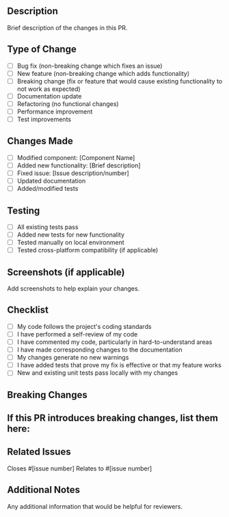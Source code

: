 ## Description
Brief description of the changes in this PR.

## Type of Change
- [ ] Bug fix (non-breaking change which fixes an issue)
- [ ] New feature (non-breaking change which adds functionality)
- [ ] Breaking change (fix or feature that would cause existing functionality to not work as expected)
- [ ] Documentation update
- [ ] Refactoring (no functional changes)
- [ ] Performance improvement
- [ ] Test improvements

## Changes Made
- [ ] Modified component: [Component Name]
- [ ] Added new functionality: [Brief description]
- [ ] Fixed issue: [Issue description/number]
- [ ] Updated documentation
- [ ] Added/modified tests

## Testing
- [ ] All existing tests pass
- [ ] Added new tests for new functionality
- [ ] Tested manually on local environment
- [ ] Tested cross-platform compatibility (if applicable)

## Screenshots (if applicable)
Add screenshots to help explain your changes.

## Checklist
- [ ] My code follows the project's coding standards
- [ ] I have performed a self-review of my code
- [ ] I have commented my code, particularly in hard-to-understand areas
- [ ] I have made corresponding changes to the documentation
- [ ] My changes generate no new warnings
- [ ] I have added tests that prove my fix is effective or that my feature works
- [ ] New and existing unit tests pass locally with my changes

## Breaking Changes
If this PR introduces breaking changes, list them here:
- 

## Related Issues
Closes #[issue number]
Relates to #[issue number]

## Additional Notes
Any additional information that would be helpful for reviewers.